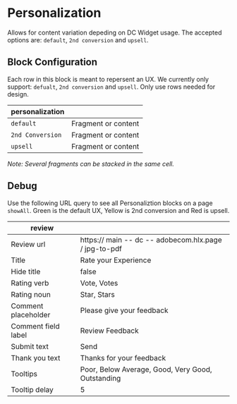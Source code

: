 # Personalization

Allows for content variation depeding on DC Widget usage. The accepted options are: `default`, `2nd conversion` and `upsell`.

## Block Configuration 
Each row in this block is meant to repersent an UX. We currently only support: `defualt`, `2nd conversion` and `upsell`.  Only use rows needed for design.

| personalization   |                      |
|-------------------|----------------------|
| `default`         | Fragment or content  |
| `2nd Conversion`  | Fragment or content  |
| `upsell`          | Fragment or content  |

*Note: Several fragments can be stacked in the same cell.*


## Debug 
Use the following URL query to see all Personaliztion blocks on a page `showAll`. Green is the default UX, Yellow is 2nd conversion and Red is upsell.


| review              |                                                            |
|---------------------|------------------------------------------------------------|
| Review  url         | https:// main -- dc -- adobecom.hlx.page / jpg-to-pdf |
| Title               | Rate your Experience                                       |
| Hide title          | false                                                      |
| Rating verb         | Vote, Votes                                                |
| Rating noun         | Star, Stars                                                |
| Comment placeholder | Please give your feedback                                  |
| Comment field label | Review Feedback                                            |
| Submit text         | Send                                                       |
| Thank  you text     | Thanks for your feedback                                   |
| Tooltips            | Poor, Below Average, Good, Very Good, Outstanding          |
| Tooltip delay       | 5                                                          |
